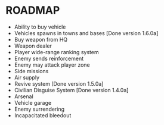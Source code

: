 # ROADMAP
* Ability to buy vehicle
* Vehicles spawns in towns and bases [Done version 1.6.0a]
* Buy weapon from HQ
* Weapon dealer
* Player wide-range ranking system
* Enemy sends reinforcement
* Enemy may attack player zone
* Side missions
* Air supply
* Revive system [Done version 1.5.0a]
* Civilian Disguise System [Done version 1.4.0a]
* Arsenal
* Vehicle garage
* Enemy surrendering
* Incapacitated bleedout
